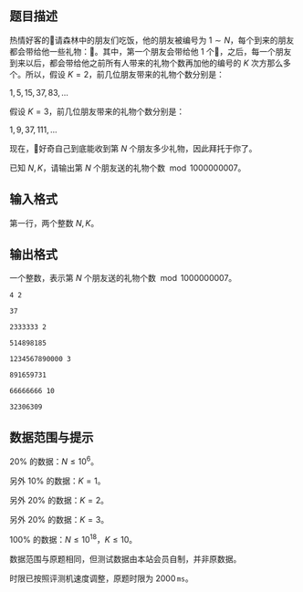 ## 题目描述

热情好客的🐒请森林中的朋友们吃饭，他的朋友被编号为 $1\sim N$，每个到来的朋友都会带给他一些礼物：🍌。其中，第一个朋友会带给他 $1$ 个🍌，之后，每一个朋友到来以后，都会带给他之前所有人带来的礼物个数再加他的编号的 $K$ 次方那么多个。所以，假设 $K=2$，前几位朋友带来的礼物个数分别是：

$1,5,15,37,83,\ldots$

假设 $K=3$，前几位朋友带来的礼物个数分别是：

$1,9,37,111,\ldots$

现在，🐒好奇自己到底能收到第 $N$ 个朋友多少礼物，因此拜托于你了。

已知 $N,K$，请输出第 $N$ 个朋友送的礼物个数 $\bmod 1000000007$。

## 输入格式

第一行，两个整数 $N,K$。

## 输出格式

一个整数，表示第 $N$ 个朋友送的礼物个数 $\bmod 1000000007$。

```input1
4 2
```

```output1
37
```

```input2
2333333 2
```

```output2
514898185
```

```input3
1234567890000 3
```

```output3
891659731
```

```input4
66666666 10
```

```output4
32306309
```

## 数据范围与提示

$20\%$ 的数据：$N\leq 10^6$。  
另外 $10\%$ 的数据：$K=1$。  
另外 $20\%$ 的数据：$K=2$。  
另外 $20\%$ 的数据：$K=3$。  
$100\%$ 的数据：$N\leq 10^{18}$，$K\leq 10$。

数据范围与原题相同，但测试数据由本站会员自制，并非原数据。  
时限已按照评测机速度调整，原题时限为 $2000\,\texttt{ms}$。

